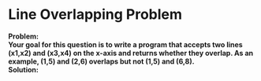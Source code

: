 # Line Overlapping Problem </br>
<b>
Problem:<br/>
Your goal for this question is to write a program that accepts two lines (x1,x2) and (x3,x4) on the x-axis 
and returns whether they overlap. As an example, (1,5) and (2,6) overlaps but not (1,5) and (6,8).
<br/>
Solution:<br/>
